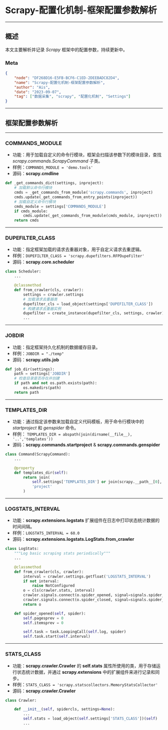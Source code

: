 # Scrapy-配置化机制-框架配置参数解析

-------------------------------------------------------
## 概述
本文主要解析并记录 *Scrapy* 框架中的配置参数，持续更新中。

### Meta
```json
{
    "node": "DF268D16-E5FB-BCF6-C1ED-2DEEBADC82D4",
    "name": "Scrapy-配置化机制-框架配置参数解析",
    "author": "Ais",
    "date": "2023-09-07",
    "tag": ["数据采集", "scrapy", "配置化机制", "Settings"]
}
```

-------------------------------------------------------
## 框架配置参数解析

-------------------------------------------------------
### COMMANDS_MODULE
* 功能：用于加载自定义的命令行模块，框架会扫描该参数下的模块目录，查找 *scrapy.commands.ScrapyCommand* 子类。
* 样例：`COMMANDS_MODULE = 'demo.tools'`
* 源码：**scrapy.cmdline**
```py
def _get_commands_dict(settings, inproject):
    # 加载默认命令行模块
    cmds = _get_commands_from_module('scrapy.commands', inproject)
    cmds.update(_get_commands_from_entry_points(inproject))
    # 加载自定义命令行模块
    cmds_module = settings['COMMANDS_MODULE']
    if cmds_module:
        cmds.update(_get_commands_from_module(cmds_module, inproject))
    return cmds
```

-------------------------------------------------------
### DUPEFILTER_CLASS
* 功能：指定框架加载的请求去重器对象，用于自定义请求去重逻辑。
* 样例：`DUPEFILTER_CLASS = 'scrapy.dupefilters.RFPDupeFilter'`
* 源码：**scrapy.core.scheduler**
```py
class Scheduler:
    ...

    @classmethod
    def from_crawler(cls, crawler):
        settings = crawler.settings
        # 加载请求去重器类
        dupefilter_cls = load_object(settings['DUPEFILTER_CLASS'])
        # 构建请求去重器实例
        dupefilter = create_instance(dupefilter_cls, settings, crawler)
        ...
```

-------------------------------------------------------
### JOBDIR
* 功能：指定框架持久化机制的数据缓存目录。
* 样例：`JOBDIR = "./temp"`
* 源码：**scrapy.utils.job**
```py
def job_dir(settings):
    path = settings['JOBDIR']
    # 检查目录是否存在并创建
    if path and not os.path.exists(path):
        os.makedirs(path)
    return path
```

-------------------------------------------------------
### TEMPLATES_DIR
* 功能：通过指定该参数来加载自定义代码模板，用于命令行模块中的 *startproject* 和 *genspider* 命令。
* 样例： `TEMPLATES_DIR = abspath(join(dirname(__file__), '..','templates'))`
* 源码：**scrapy.commands.startproject** & **scrapy.commands.genspider**
```py
class Command(ScrapyCommand):
    ...

    @property
    def templates_dir(self):
        return join(
            self.settings['TEMPLATES_DIR'] or join(scrapy.__path__[0], 'templates'),
            'project'
        )
``` 

-------------------------------------------------------
### LOGSTATS_INTERVAL
* 功能：**scrapy.extensions.logstats** 扩展组件在日志中打印状态统计数据的时间间隔。
* 样例：`LOGSTATS_INTERVAL = 60.0`
* 源码：**scrapy.extensions.logstats.LogStats.from_crawler**
```py
class LogStats:
    """Log basic scraping stats periodically"""
    ...

    @classmethod
    def from_crawler(cls, crawler):
        interval = crawler.settings.getfloat('LOGSTATS_INTERVAL')
        if not interval:
            raise NotConfigured
        o = cls(crawler.stats, interval)
        crawler.signals.connect(o.spider_opened, signal=signals.spider_opened)
        crawler.signals.connect(o.spider_closed, signal=signals.spider_closed)
        return o

    def spider_opened(self, spider):
        self.pagesprev = 0
        self.itemsprev = 0

        self.task = task.LoopingCall(self.log, spider)
        self.task.start(self.interval)
```

-------------------------------------------------------
### STATS_CLASS
* 功能：**scrapy.crawler.Crawler** 的 **self.stats** 属性所使用的类，用于存储运行状态统计数据，并通过 **scrapy.extensions** 中的扩展组件来进行记录和同步。
* 样例：`STATS_CLASS = 'scrapy.statscollectors.MemoryStatsCollector' `
* 源码：**scrapy.crawler.Crawler**
```py
class Crawler:

    def __init__(self, spidercls, settings=None):
        ...
        self.stats = load_object(self.settings['STATS_CLASS'])(self)
        ...
```